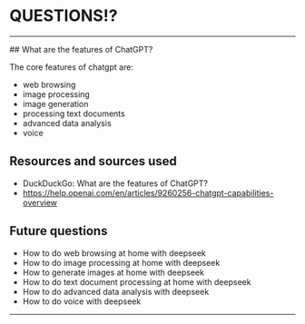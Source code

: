 # QUESTIONS!?

<hr>
## What are the features of ChatGPT?

The core features of chatgpt are:

- web browsing
- image processing
- image generation
- processing text documents
- advanced data analysis
- voice

## Resources and sources used

- DuckDuckGo: What are the features of ChatGPT?
- https://help.openai.com/en/articles/9260256-chatgpt-capabilities-overview

## Future questions

- How to do web browsing at home with deepseek
- How to do image processing at home with deepseek
- How to generate images at home with deepseek
- How to do text document processing at home with deepseek
- How to do advanced data analysis with deepseek
- How to do voice with deepseek

<hr>
